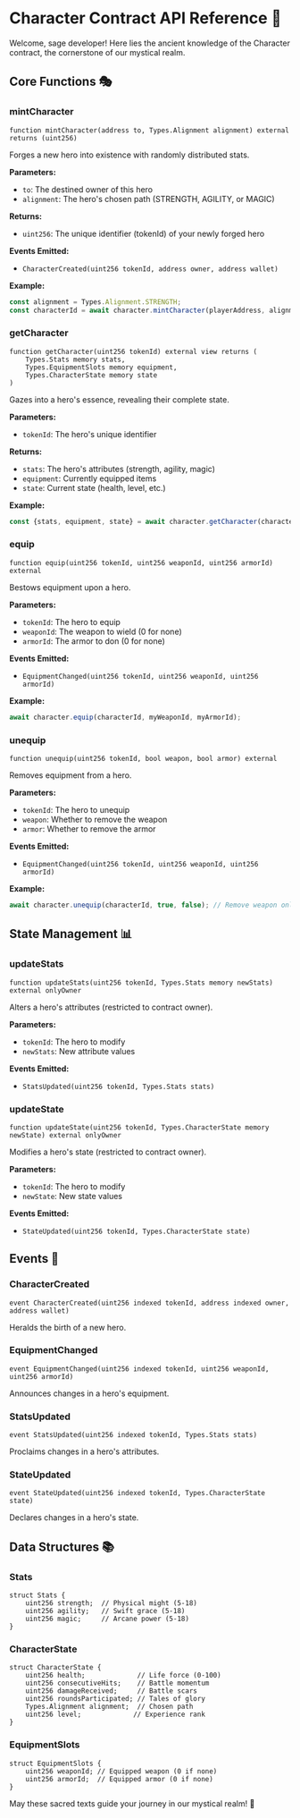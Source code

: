 # Character Contract API Reference 📜

Welcome, sage developer! Here lies the ancient knowledge of the Character contract, the cornerstone of our mystical realm.

## Core Functions 🎭

### mintCharacter
```solidity
function mintCharacter(address to, Types.Alignment alignment) external returns (uint256)
```
Forges a new hero into existence with randomly distributed stats.

**Parameters:**
- `to`: The destined owner of this hero
- `alignment`: The hero's chosen path (STRENGTH, AGILITY, or MAGIC)

**Returns:**
- `uint256`: The unique identifier (tokenId) of your newly forged hero

**Events Emitted:**
- `CharacterCreated(uint256 tokenId, address owner, address wallet)`

**Example:**
```typescript
const alignment = Types.Alignment.STRENGTH;
const characterId = await character.mintCharacter(playerAddress, alignment);
```

### getCharacter
```solidity
function getCharacter(uint256 tokenId) external view returns (
    Types.Stats memory stats,
    Types.EquipmentSlots memory equipment,
    Types.CharacterState memory state
)
```
Gazes into a hero's essence, revealing their complete state.

**Parameters:**
- `tokenId`: The hero's unique identifier

**Returns:**
- `stats`: The hero's attributes (strength, agility, magic)
- `equipment`: Currently equipped items
- `state`: Current state (health, level, etc.)

**Example:**
```typescript
const {stats, equipment, state} = await character.getCharacter(characterId);
```

### equip
```solidity
function equip(uint256 tokenId, uint256 weaponId, uint256 armorId) external
```
Bestows equipment upon a hero.

**Parameters:**
- `tokenId`: The hero to equip
- `weaponId`: The weapon to wield (0 for none)
- `armorId`: The armor to don (0 for none)

**Events Emitted:**
- `EquipmentChanged(uint256 tokenId, uint256 weaponId, uint256 armorId)`

**Example:**
```typescript
await character.equip(characterId, myWeaponId, myArmorId);
```

### unequip
```solidity
function unequip(uint256 tokenId, bool weapon, bool armor) external
```
Removes equipment from a hero.

**Parameters:**
- `tokenId`: The hero to unequip
- `weapon`: Whether to remove the weapon
- `armor`: Whether to remove the armor

**Events Emitted:**
- `EquipmentChanged(uint256 tokenId, uint256 weaponId, uint256 armorId)`

**Example:**
```typescript
await character.unequip(characterId, true, false); // Remove weapon only
```

## State Management 📊

### updateStats
```solidity
function updateStats(uint256 tokenId, Types.Stats memory newStats) external onlyOwner
```
Alters a hero's attributes (restricted to contract owner).

**Parameters:**
- `tokenId`: The hero to modify
- `newStats`: New attribute values

**Events Emitted:**
- `StatsUpdated(uint256 tokenId, Types.Stats stats)`

### updateState
```solidity
function updateState(uint256 tokenId, Types.CharacterState memory newState) external onlyOwner
```
Modifies a hero's state (restricted to contract owner).

**Parameters:**
- `tokenId`: The hero to modify
- `newState`: New state values

**Events Emitted:**
- `StateUpdated(uint256 tokenId, Types.CharacterState state)`

## Events 📯

### CharacterCreated
```solidity
event CharacterCreated(uint256 indexed tokenId, address indexed owner, address wallet)
```
Heralds the birth of a new hero.

### EquipmentChanged
```solidity
event EquipmentChanged(uint256 indexed tokenId, uint256 weaponId, uint256 armorId)
```
Announces changes in a hero's equipment.

### StatsUpdated
```solidity
event StatsUpdated(uint256 indexed tokenId, Types.Stats stats)
```
Proclaims changes in a hero's attributes.

### StateUpdated
```solidity
event StateUpdated(uint256 indexed tokenId, Types.CharacterState state)
```
Declares changes in a hero's state.

## Data Structures 📚

### Stats
```solidity
struct Stats {
    uint256 strength;  // Physical might (5-18)
    uint256 agility;   // Swift grace (5-18)
    uint256 magic;     // Arcane power (5-18)
}
```

### CharacterState
```solidity
struct CharacterState {
    uint256 health;             // Life force (0-100)
    uint256 consecutiveHits;    // Battle momentum
    uint256 damageReceived;     // Battle scars
    uint256 roundsParticipated; // Tales of glory
    Types.Alignment alignment;  // Chosen path
    uint256 level;             // Experience rank
}
```

### EquipmentSlots
```solidity
struct EquipmentSlots {
    uint256 weaponId; // Equipped weapon (0 if none)
    uint256 armorId;  // Equipped armor (0 if none)
}
```

May these sacred texts guide your journey in our mystical realm! 🌟 